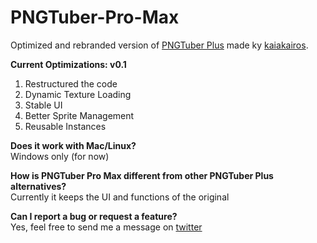# PNGTuber-Pro-Max
Optimized and rebranded version of [PNGTuber Plus](https://github.com/kaiakairos/PNGTuber-Plus) made ky [kaiakairos](https://github.com/kaiakairos).

**Current Optimizations: v0.1**
1. Restructured the code
2. Dynamic Texture Loading
3. Stable UI
4. Better Sprite Management
5. Reusable Instances
  
**Does it work with Mac/Linux?**    
Windows only (for now)  
  
**How is PNGTuber Pro Max different from other PNGTuber Plus alternatives?**    
Currently it keeps the UI and functions of the original  
  
**Can I report a bug or request a feature?**    
Yes, feel free to send me a message on [twitter](https://x.com/vizardo_)  
